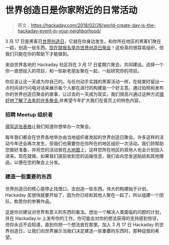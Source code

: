 # 世界创造日是你家附近的日常活动

> 原文：<https://hackaday.com/2018/02/26/world-create-day-is-the-hackaday-event-in-your-neighborhood/>

3 月 17 日是黑客日[世界创造日](https://hackaday.io/event/52676-world-create-day-2018)，它就在你身边发生。和你所在地区的黑客们聚在一起，创造一些东西。[现在就报名举办世界创造日聚会](https://goo.gl/forms/zkXFwAnNZPo64wMy2)！这些真的很容易组织，但我们只能在你的帮助下才能做到。

来自世界各地的 Hackaday 社区将在 3 月 17 日星期六聚会，共同建设。选择一个你一直想投入的项目，和一些新老朋友聚在一起，一起研究你的项目。

你应该让这一天成为你自己的。与任何动手实践的黑客活动一样，在结束时留出一点时间进行闪电对话来展示每个人都在进行的构建是一个好主意。通过拍照和发布你的世界创造日聚会的故事，让过去的一天成为现实。我们很高兴通过这种方式[很好地了解了去年的许多聚会](https://hackaday.com/2017/04/24/behold-the-many-builds-of-world-create-day/),并希望今年扩大我们在首页上的特色内容。

### 招聘 Meetup 组织者

[填写这张表格](https://goo.gl/forms/zkXFwAnNZPo64wMy2)让我们知道你想举办一次聚会。

每年我们都会在世界各地举办由当地组织者发起的世界创造日聚会。许多这样的活动今年还会再次发生，但我们也需要你在你所在的地区组织一次活动。我们将帮助您做好准备，并将您的活动放在[大地图](https://hackaday.io/meetup/4-world-create-day-2018)上，这样您所在地区的其他人也会计划加入进来。现在就做，如果我们提前收到您的运输信息，我们会向您发送贴纸和其他赠品，以便在您的聚会上分发。

### 建造一些重要的东西

世界创造日的核心是停止找借口，去创造一些东西。伟大的构建始于计划。Hackaday 奖很快就要开始了，因为你已经和其他人聚在一起了，所以组建一个团队，构思你的参赛作品。

这是你对建设对世界有意义的东西的看法。想出一个解决人类面临的问题的计划，并在 Hackaday.io 上发布你的工作。你可能会对你的想法获得的支持感到惊讶，但你永远不会知道，直到你把一个想法放在那里。加入 3 月 17 日 Hackaday 的世界创造日，让我们向世界展示当我们决定建造一些重要的东西时，那种绽放的希望。